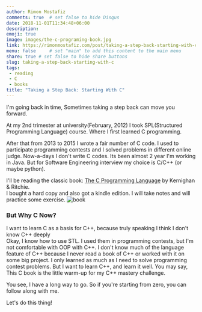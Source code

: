 ```yaml
---
author: Rimon Mostafiz
comments: true	# set false to hide Disqus
date: 2018-11-01T11:34:48+06:00
description:
emoji: true
image: images/the-c-programing-book.jpg
link: https://rimonmostafiz.com/post/taking-a-step-back-starting-with-c
menu: false		# set "main" to add this content to the main menu
share: true	# set false to hide share buttons
slug: taking-a-step-back-starting-with-c
tags:
 - reading
 - C
 - books
title: "Taking a Step Back: Starting With C"
---
```

I'm going back in time, Sometimes taking a step back can move you forward.

At my 2nd trimester at university(February, 2012) I took SPL(Structured Programming Language) course. Where I first learned C programming.

After that from 2013 to 2015 I wrote a fair number of C code. I used to participate programming contests and I solved problems in different online judge. Now-a-days I don't write C codes. Its been almost 2 year I'm working in Java. But for Software Engineering interview my choice is C/C++ (or maybe python).

I'll be reading the classic book: [The C Programming Language](https://www.amazon.com/Programming-Language-Brian-W-Kernighan/dp/0131103628) by Kernighan & Ritchie.<br>
I bought a hard copy and also got a kindle edition. I will take notes and will practice some exercise.
![book](/images/the-c-prgoraming-language-book-and-kindle.jpg)

### But Why C Now?
I want to learn C as a basis for C++, because truly speaking I think I don't know C++ deeply<br>
Okay, I know how to use STL. I used them in programming contests, but I'm not comfortable with OOP with C++. I don't know much of the language feature of C++ because I never read a book of C++ or worked with it on some big project. I only learned as much as I need to solve programming contest problems. But I want to learn C++, and learn it well. You may say, This C book is the little warm-up for my C++ mastery challenge.

You see, I have a long way to go. So if you're starting from zero, you can follow along with me.

Let's do this thing!

